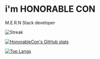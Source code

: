 # i'm HONORABLE CON
M.E.R.N Stack developer

![Streak](https://github-readme-streak-stats.herokuapp.com?user=honorableCon&theme=green&hide_border=true)

[![HonorableCon's GitHub stats](https://github-readme-stats.vercel.app/api?username=honorableCon&show_icons=true)](https://github.com/honorableCon)

[![Top Langs](https://github-readme-stats.vercel.app/api/top-langs/?username=honorableCon&layout=compact)](https://github.com/honorableCon)
